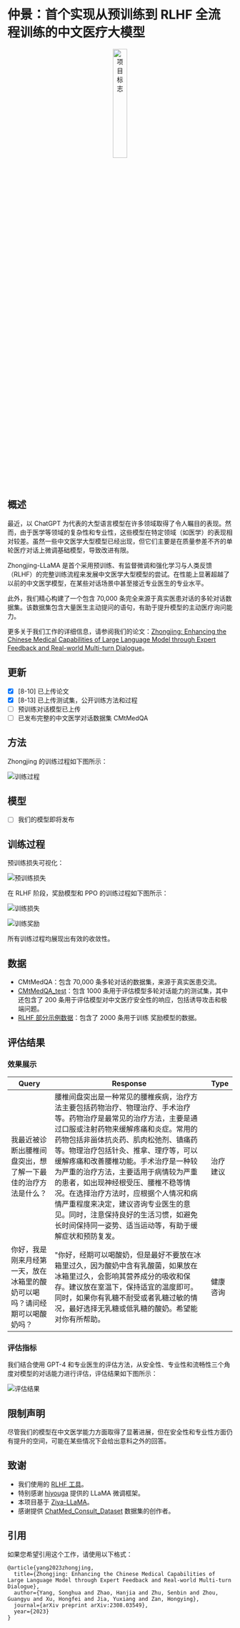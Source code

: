 
# 仲景：首个实现从预训练到 RLHF 全流程训练的中文医疗大模型
<div align="center">
  <img src="assets/logo.jpg" alt="项目标志" width="25%">
</div>

## 概述

最近，以 ChatGPT 为代表的大型语言模型在许多领域取得了令人瞩目的表现。然而，由于医学等领域的复杂性和专业性，这些模型在特定领域（如医学）的表现相对较差。虽然一些中文医学大型模型已经出现，但它们主要是在质量参差不齐的单轮医疗对话上微调基础模型，导致改进有限。

Zhongjing-LLaMA 是首个采用预训练、有监督微调和强化学习与人类反馈（RLHF）的完整训练流程来发展中文医学大型模型的尝试。在性能上显著超越了以前的中文医学模型，在某些对话场景中甚至接近专业医生的专业水平。

此外，我们精心构建了一个包含 70,000 条完全来源于真实医患对话的多轮对话数据集。该数据集包含大量医生主动提问的语句，有助于提升模型的主动医疗询问能力。

更多关于我们工作的详细信息，请参阅我们的论文：[Zhongjing: Enhancing the Chinese Medical Capabilities of Large Language Model through Expert Feedback and Real-world Multi-turn Dialogue](https://arxiv.org/abs/2308.03549)。

## 更新

- [x] [8-10] 已上传论文
- [x] [8-13] 已上传测试集，公开训练方法和过程
- [ ] 预训练对话模型已上传
- [ ] 已发布完整的中文医学对话数据集 CMtMedQA

## 方法

Zhongjing 的训练过程如下图所示：

![训练过程](assets/method.png)

## 模型

- [ ] 我们的模型即将发布

## 训练过程

预训练损失可视化：

![预训练损失](assets/pretrain_plot.png)

在 RLHF 阶段，奖励模型和 PPO 的训练过程如下图所示：

![训练损失](assets/training_loss.png)

![训练奖励](assets/training_reward.png)

所有训练过程均展现出有效的收敛性。

## 数据

- CMtMedQA：包含 70,000 条多轮对话的数据集，来源于真实医患交流。
- [CMtMedQA_test](data/CMtMedQA_test.json)：包含 1000 条用于评估模型多轮对话能力的测试集，其中还包含了 200 条用于评估模型对中文医疗安全性的响应，包括诱导攻击和极端问题。
- [RLHF 部分示例数据](data/rlhf2000_7_31.json)：包含了 2000 条用于训练 奖励模型的数据。

## 评估结果

### 效果展示

| Query         | Response                   | Type |
|---------------|----------------------------|------|
| 我最近被诊断出腰椎间盘突出，想了解一下最佳的治疗方法是什么？| 腰椎间盘突出是一种常见的腰椎疾病，治疗方法主要包括药物治疗、物理治疗、手术治疗等。药物治疗是最常见的治疗方法，主要是通过口服或注射药物来缓解疼痛和炎症。常用的药物包括非甾体抗炎药、肌肉松弛剂、镇痛药等。物理治疗包括针灸、推拿、理疗等，可以缓解疼痛和改善腰椎功能。手术治疗是一种较为严重的治疗方法，主要适用于病情较为严重的患者，如出现神经根受压、腰椎不稳等情况。在选择治疗方法时，应根据个人情况和病情严重程度来决定，建议咨询专业医生的意见。同时，注意保持良好的生活习惯，如避免长时间保持同一姿势、适当运动等，有助于缓解症状和预防复发。 | 治疗建议 |
| 你好，我是刚来月经第一天，放在冰箱里的酸奶可以喝吗？请问经期可以喝酸奶吗？  | "你好，经期可以喝酸奶，但是最好不要放在冰箱里过久，因为酸奶中含有乳酸菌，如果放在冰箱里过久，会影响其营养成分的吸收和保存。建议放在室温下，保持适宜的温度即可。同时，如果你有乳糖不耐受或者乳糖过敏的情况，最好选择无乳糖或低乳糖的酸奶。希望能对你有所帮助。                | 健康咨询 |

### 评估指标

我们结合使用 GPT-4 和专业医生的评估方法，从安全性、专业性和流畅性三个角度对模型的对话能力进行评估，评估结果如下图所示：

![评估结果](assets/eval.png)

## 限制声明

尽管我们的模型在中文医学能力方面取得了显著进展，但在安全性和专业性方面仍有提升的空间，可能在某些情况下会给出意料之外的回答。

## 致谢

- 我们使用的 [RLHF 工具](https://github.com/SupritYoung/RLHF-Label-Tool)。
- 特别感谢 [hiyouga](https://github.com/hiyouga/LLaMA-Efficient-Tuning) 提供的 LLaMA 微调框架。
- 本项目基于 [Ziya-LLaMA](https://huggingface.co/IDEA-CCNL/Ziya-LLaMA-13B-v1)。
- 感谢提供 [ChatMed_Consult_Dataset](https://huggingface.co/datasets/michaelwzhu/ChatMed_Consult_Dataset) 数据集的创作者。

## 引用

如果您希望引用这个工作，请使用以下格式：

```text
@article{yang2023zhongjing,
  title={Zhongjing: Enhancing the Chinese Medical Capabilities of Large Language Model through Expert Feedback and Real-world Multi-turn Dialogue},
  author={Yang, Songhua and Zhao, Hanjia and Zhu, Senbin and Zhou, Guangyu and Xu, Hongfei and Jia, Yuxiang and Zan, Hongying},
  journal={arXiv preprint arXiv:2308.03549},
  year={2023}
}
```
